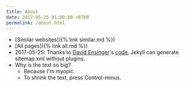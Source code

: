 ```yaml
---
title: About
date: 2017-05-25 01:00:00 +0700
permalink: /about.html
---
```


- [Similar websites]({% link similar.md %})
- [All pages]({% link all.md %})
- 2017-05-25:
Thanks to [David Ensinger](http://davidensinger.com/)'s
[code](http://davidensinger.com/2013/11/building-a-better-sitemap-xml-with-jekyll/),
Jekyll can generate sitemap.xml without plugins.
- Why is the text so big?
    - Because I'm myopic.
    - To shrink the text, press Control-minus.
